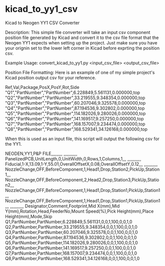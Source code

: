 # kicad_to_yy1_csv
Kicad to Neogen YY1 CSV Converter

Description:
This simple file converter will take an input csv component position file generated by Kicad and convert it to the csv file format that the Neogen YY1 expects when setting up the project.  Just make sure you have your orignin set to the lower left corner in Kicad before exprting the position csv.

Example Usage:
convert_kicad_to_yy1.py <input_csv_file> <output_csv_file>

Position File Formatting:
Here is an example of one of my simple project's Kicad position output csv for your reference.

Ref,Val,Package,PosX,PosY,Rot,Side
"Q1","PartNumber","PartNumber",6.228849,5.561131,0.000000,top
"Q2","PartNumber","PartNumber",33.219555,9.348354,0.000000,top
"Q3","PartNumber","PartNumber",60.207046,9.325578,0.000000,top
"Q4","PartNumber","PartNumber",87.194536,9.302802,0.000000,top
"Q5","PartNumber","PartNumber",114.182026,9.280026,0.000000,top
"Q6","PartNumber","PartNumber",141.169517,9.257250,0.000000,top
"Q7","PartNumber","PartNumber",168.157007,9.234474,0.000000,top
"Q8","PartNumber","PartNumber",168.529341,34.126168,0.000000,top

When this is used as an input file, this script will output the following csv for the YY1.

NEODEN,YY1,P&P FILE,,,,,,,,,
,,,,,,,,,,,
PanelizedPCB,UnitLength,0,UnitWidth,0,Rows,1,Columns,1,,,
,,,,,,,,,,,
Fiducial,1-X,13.09,1-Y,55.01,OverallOffsetX,0.08,OverallOffsetY,0.12,,,
,,,,,,,,,,,
NozzleChange,OFF,BeforeComponent,1,Head1,Drop,Station2,PickUp,Station1,,,
NozzleChange,OFF,BeforeComponent,2,Head2,Drop,Station3,PickUp,Station2,,,
NozzleChange,OFF,BeforeComponent,1,Head1,Drop,Station1,PickUp,Station1,,,
NozzleChange,OFF,BeforeComponent,1,Head1,Drop,Station1,PickUp,Station1,,,
,,,,,,,,,,,
Designator,Comment,Footprint,Mid X(mm),Mid Y(mm),Rotation,Head,FeederNo,Mount Speed(%),Pick Height(mm),Place Height(mm),Mode,Skip
Q1,PartNumber,PartNumber,6.228849,5.561131,0,0,1,100,0,0,1,0
Q2,PartNumber,PartNumber,33.219555,9.348354,0,0,1,100,0,0,1,0
Q3,PartNumber,PartNumber,60.207046,9.325578,0,0,1,100,0,0,1,0
Q4,PartNumber,PartNumber,87.194536,9.302802,0,0,1,100,0,0,1,0
Q5,PartNumber,PartNumber,114.182026,9.280026,0,0,1,100,0,0,1,0
Q6,PartNumber,PartNumber,141.169517,9.257250,0,0,1,100,0,0,1,0
Q7,PartNumber,PartNumber,168.157007,9.234474,0,0,1,100,0,0,1,0
Q8,PartNumber,PartNumber,168.529341,34.126168,0,0,1,100,0,0,1,0
